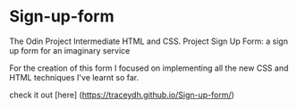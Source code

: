 # Sign-up-form
The Odin Project Intermediate HTML and CSS. Project Sign Up Form: a sign up form for an imaginary service 

For the creation of this form I focused on implementing all the new CSS and HTML techniques I've learnt so far.

check it out [here] (https://traceydh.github.io/Sign-up-form/) 
